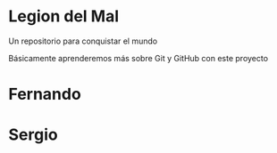 # Legion del Mal
Un repositorio para conquistar el mundo

Básicamente aprenderemos más sobre Git y GitHub con este proyecto


# Fernando
# Sergio
